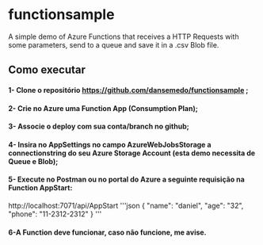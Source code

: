 # functionsample
A simple demo of Azure Functions that receives a HTTP Requests with some parameters, send to a queue and save it in a .csv Blob file.
## Como executar
#### 1-	Clone o repositório https://github.com/dansemedo/functionsample ;
#### 2-	Crie no Azure uma Function App (Consumption Plan);
#### 3-	Associe o deploy com sua conta/branch no github;
#### 4-	Insira no AppSettings no campo AzureWebJobsStorage a connectionstring do seu Azure Storage Account (esta demo necessita de Queue e Blob);
#### 5-	Execute no Postman ou no portal do Azure a seguinte requisição na Function AppStart:
 
http://localhost:7071/api/AppStart
'''json
{
    "name": "daniel",
    "age": "32",
    "phone": "11-2312-2312"
}
'''
#### 6-A Function deve funcionar, caso não funcione, me avise.
